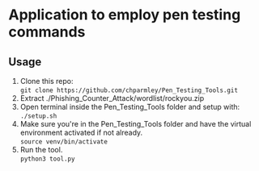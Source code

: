 # Application to employ pen testing commands
  
Usage
-----
1. Clone this repo:  
`git clone https://github.com/chparmley/Pen_Testing_Tools.git` 
2. Extract ./Phishing_Counter_Attack/wordlist/rockyou.zip
3. Open terminal inside the Pen_Testing_Tools folder and setup with:  
`./setup.sh`  
4. Make sure you're in the Pen_Testing_Tools folder and have the virtual environment activated if not already.  
`source venv/bin/activate`  
5. Run the tool.  
`python3 tool.py`


